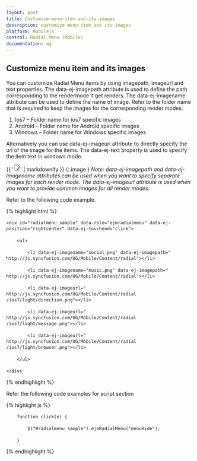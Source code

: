 ```yaml
---
layout: post
title: Customize-menu-item-and-its-images
description: customize menu item and its images
platform: Mobilejs
control: Radial Menu (Mobile)
documentation: ug
---
```


## Customize menu item and its images

You can customize Radial Menu items by using imagepath, imageurl and text properties. The data-ej-imagepath attribute is used to define the path corresponding to the rendermode it get renders. The data-ej-imagename attribute can be used to define the name of image. Refer to the folder name that is required to keep the images for the corresponding render modes.

1. Ios7 – Folder name for ios7 specific images
2. Android – Folder name for Android specific images
3. Windows – Folder name for Windows specific images

Alternatively you can use data-ej-imageurl attribute to directly specify the url of the image for the items. The data-ej-text property is used to specify the item text in windows mode.

{{ '![C:/Users/ApoorvahR/Desktop/Note.png](Customize-menu-item-and-its-images_images/Customize-menu-item-and-its-images_img1.png)' | markdownify }}
{:.image }
_Note: data-ej-imagepath and data-ej-imagename attributes can be used when you want to specify separate images for each render mode. The data-ej-imageurl attribute is used when you want to provide common images for all render modes._

Refer to the following code example.

{% highlight html %}



    <div id="radialmenu_sample" data-role="ejmradialmenu" data-ej-position="rightcenter" data-ej-touchend="click">

        <ul>

            <li data-ej-imagename="social.png" data-ej-imagepath=" http://js.syncfusion.com/UG/Mobile/Content/radial"></li>

            <li data-ej-imagename="music.png" data-ej-imagepath=" http://js.syncfusion.com/UG/Mobile/Content/radial"></li>

            <li data-ej-imageurl=" http://js.syncfusion.com/UG/Mobile/Content/radial /ios7/light/direction.png"></li>

            <li data-ej-imageurl=" http://js.syncfusion.com/UG/Mobile/Content/radial /ios7/light/message.png"></li>

            <li data-ej-imageurl=" http://js.syncfusion.com/UG/Mobile/Content/radial /ios7/light/browser.png"></li>

        </ul>

    </div>





{% endhighlight %}

Refer the following code examples for script section

{% highlight js %}

        function click(e) {

            $("#radialmenu_sample").ejmRadialMenu("menuHide");

        }




{% endhighlight %}



